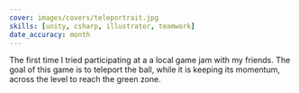 ```yaml
---
cover: images/covers/teleportrait.jpg
skills: [unity, csharp, illustrator, teamwork]
date_accuracy: month
---
```


The first time I tried participating at a a local game jam with my friends. The goal of this game is to teleport the ball, while it is keeping its momentum, across the level to reach the green zone.
